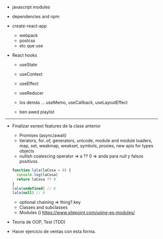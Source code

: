 - javascript modules
- dependencies and npm
- create-react-app

  - webpack
  - postcss
  - etc que use

- React hooks

  - useState
  - useContext
  - useEffect
  - useReducer

  - los demás ... useMemo, useCallback, useLayoutEffect
  - ben awed playlist

---

- Finalizar esnext features de la clase anterior

  - Promises (async/await)
  - iterators, for..of, generators, unicode, module and module loaders, map, set, weakmap, weakset, symbols, proxies, new apis for types objects
  - nullish coalescing operator => a ?? 0 => anda para null y falsos positivos.
  ```javascript
  function lala(laCosa = 0) {
    console.log(laCosa)
    return laCosa ?? 9
  }
  lala(undefined) // 0
  lala(null) // 0
  ```
  - optional chaining => thing?.key
  - Classes and subclasses
  - Modules (<script type="module" src="app.js"></script>) https://www.sitepoint.com/using-es-modules/

- Teoria de OOP, Test (TDD)
- Hacer ejercicio de ventas con esta forma.
